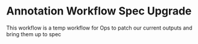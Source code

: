 # Annotation Workflow Spec Upgrade
This workflow is a temp workflow for Ops to patch our current outputs and bring them up to spec